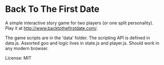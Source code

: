Back To The First Date
======================

A simple interactive story game for two players (or one split personality). Play it at http://www.backtothefirstdate.com/.

The game scripts are in the 'data' folder. The scripting API is defined in data.js. Assorted goo and logic lives in state.js and player.js. Should work in any modern browser.

License: MIT
